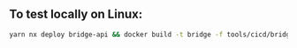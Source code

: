 ## To test locally on Linux:

```bash
yarn nx deploy bridge-api && docker build -t bridge -f tools/cicd/bridge.Dockerfile dist/apps/bridge-api/ && docker run --rm -it bridge
```
